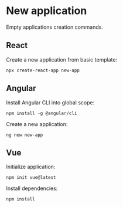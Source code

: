 # New application

Empty applications creation commands.

## React

Create a new application from basic template:

`npx create-react-app new-app`

## Angular

Install Angular CLI into global scope:

`npm install -g @angular/cli`

Create a new application:

`ng new new-app`

## Vue

Initialize application:

`npm init vue@latest`

Install dependencies:

`npm install`